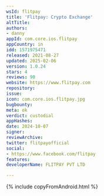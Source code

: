 ```yaml
---
wsId: flitpay
title: 'Flitpay: Crypto Exchange'
altTitle: 
authors:
- danny
appId: com.core.ios.flitpay
appCountry: in
idd: 1571975471
released: 2021-08-27
updated: 2025-02-06
version: 1.0.24
stars: 4
reviews: 90
website: https://www.flitpay.com
repository: 
issue: 
icon: com.core.ios.flitpay.jpg
bugbounty: 
meta: ok
verdict: custodial
appHashes: 
date: 2024-10-07
signer: 
reviewArchive: 
twitter: flitpayofficial
social:
- https://www.facebook.com/flitpay
features: 
developerName: FLITPAY PVT LTD

---
```


{% include copyFromAndroid.html %}
